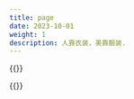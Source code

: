 ```yaml
---
title: page
date: 2023-10-01
weight: 1
description: 人靠衣装，美靠靓装.
---
```

<style>
th, td {
  border: 1px solid rgb(190, 190, 190);
}
</style>
{{<note>}}


{{</note>}}







